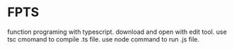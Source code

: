 # FPTS
 function programing with typescript.
 download and open with edit tool.
 use tsc cmomand to compile .ts file.
 use node command to run .js file.

